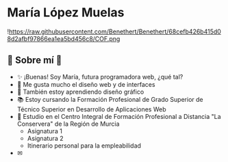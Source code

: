 # María López Muelas 

!https://raw.githubusercontent.com/Benethert/Benethert/68cefb426b415d08d2afbf97866ea1ea5bd456c8/COF.png

## 🌷 Sobre mí 🌷

- ✨ ¡Buenas! Soy María, futura programadora web, ¿qué tal?
- 👀 Me gusta mucho el diseño web y de interfaces
- 🌱 También estoy aprendiendo diseño gráfico
- 📚 Estoy cursando la Formación Profesional de Grado Superior de Técnico Superior en Desarrollo de Aplicaciones Web
- 🎒 Estudio en el Centro Integral de Formación Profesional a Distancia "La Conservera" de la Región de Murcia
    - Asignatura 1
    - Asignatura 2
    - Itinerario personal para la empleabilidad
- ✉ 


<!---
Benethert/Benethert is a ✨ special ✨ repository because its `README.md` (this file) appears on your GitHub profile.
You can click the Preview link to take a look at your changes.
--->
